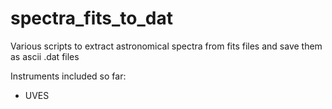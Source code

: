 # spectra_fits_to_dat
Various scripts to extract astronomical spectra from fits files and save them as ascii .dat files

Instruments included so far:
- UVES
